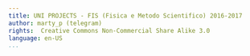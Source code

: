 ```yaml
---
title: UNI PROJECTS - FIS (Fisica e Metodo Scientifico) 2016-2017
author: marty_p (telegram)
rights:  Creative Commons Non-Commercial Share Alike 3.0
language: en-US
...
```

